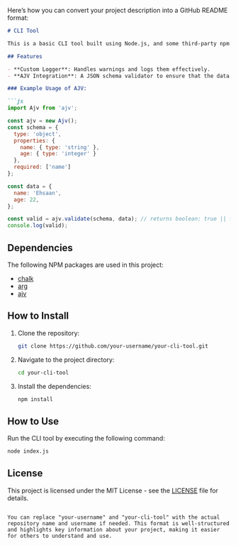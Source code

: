 Here’s how you can convert your project description into a GitHub README format:

```md
# CLI Tool

This is a basic CLI tool built using Node.js, and some third-party npm packages such as `chalk`, `arg`, `ajv`, etc. Additionally, a custom logger has been created for handling warnings.

## Features

- **Custom Logger**: Handles warnings and logs them effectively.
- **AJV Integration**: A JSON schema validator to ensure that the data adheres to an expected format. The tool compiles schemas to optimized JSON validators.

### Example Usage of AJV:

```js
import Ajv from 'ajv';

const ajv = new Ajv();
const schema = {
  type: 'object',
  properties: {
    name: { type: 'string' },
    age: { type: 'integer' }
  },
  required: ['name']
};

const data = {
  name: 'Ehsaan',
  age: 22,
};

const valid = ajv.validate(schema, data); // returns boolean: true || false
console.log(valid);
```

## Dependencies

The following NPM packages are used in this project:

- [chalk](https://www.npmjs.com/package/chalk)
- [arg](https://www.npmjs.com/package/arg)
- [ajv](https://www.npmjs.com/package/ajv)

## How to Install

1. Clone the repository:
   ```bash
   git clone https://github.com/your-username/your-cli-tool.git
   ```
2. Navigate to the project directory:
   ```bash
   cd your-cli-tool
   ```
3. Install the dependencies:
   ```bash
   npm install
   ```

## How to Use

Run the CLI tool by executing the following command:
```bash
node index.js
```

## License

This project is licensed under the MIT License - see the [LICENSE](LICENSE) file for details.
```

You can replace "your-username" and "your-cli-tool" with the actual repository name and username if needed. This format is well-structured and highlights key information about your project, making it easier for others to understand and use.
